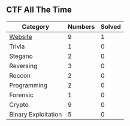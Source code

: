## CTF All The Time

| Category | Numbers | Solved |
| -------- | ------- | ------ |
| [Website](https://github.com/TraiOi/Wargame_WriteUp/blob/master/ctfs/Website/README.md) | 9 | 1 |
| Trivia | 1 | 0 |
| Stegano | 2 | 0 |
| Reversing | 3 | 0 |
| Reccon | 2 | 0 |
| Programming | 2 | 0 |
| Forensic | 1 | 0 |
| Crypto | 9 | 0 |
| Binary Exploitation | 5 | 0 |
